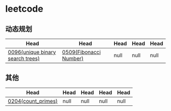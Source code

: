 # leetcode
## 动态规划
| Head                                                                                                                                   | Head                                                                                                                                           | Head | Head | Head |
|----------------------------------------------------------------------------------------------------------------------------------------|------------------------------------------------------------------------------------------------------------------------------------------------|------|------|------|
| [0096(unique binary search trees)](https://github.com/Christmas-Wong/LeetCodeRecord/tree/main/source/problems/dynamic_programming/0096_unique_binary_search_trees) | [0509(Fibonacci Number)](https://github.com/Christmas-Wong/LeetCodeRecord/tree/main/source/problems/dynamic_programming/0509_Fibonacci_Number) | null | null | null |

## 其他
| Head                                                                                                                     | Head | Head | Head | Head |
|--------------------------------------------------------------------------------------------------------------------------|------|------|------|------|
| [0204(count_primes)](https://github.com/Christmas-Wong/LeetCodeRecord/tree/main/source/problems/others/204_count_primes) | null | null | null | null |
